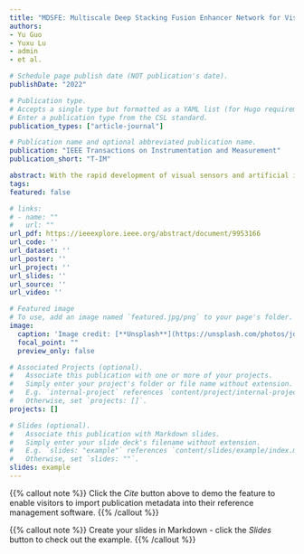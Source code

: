 ```yaml
---
title: "MDSFE: Multiscale Deep Stacking Fusion Enhancer Network for Visual Data Enhancement"
authors: 
- Yu Guo
- Yuxu Lu
- admin
- et al.

# Schedule page publish date (NOT publication's date).
publishDate: "2022"

# Publication type.
# Accepts a single type but formatted as a YAML list (for Hugo requirements).
# Enter a publication type from the CSL standard.
publication_types: ["article-journal"]

# Publication name and optional abbreviated publication name.
publication: "IEEE Transactions on Instrumentation and Measurement"
publication_short: "T-IM"

abstract: With the rapid development of visual sensors and artificial intelligence (AI), video/image data has increased dramatically, especially in the era of AI-enabled intelligent transportation. In low-light imaging conditions, however, the camera only captures weak scene-reflected light. The visual data is thus inevitably affected by noise, low contrast, and poor brightness, and so on. It will have a negative influence on the development of vision-based traffic situational awareness, traffic safety management, and automatic/autonomous vehicles. To guarantee high-quality visual data, the multiscale deep stacking fusion enhancer (termed MDSFE) is proposed to enhance a low-light image. In particular, our MDSFE consists of four components, i.e., coarse extraction module (C-EM), coarse attention fusion module (C-AFM), multiscale dense enhancement module (M-DEM), and fine encoder–decoder fusion module (F-EDFM). The combination of these modules is capable of enhancing the abilities of feature mapping and expression. Experimental results on both synthetic and real-world scenarios have illustrated that the proposed method can provide superior enhancement results under different imaging conditions. It also has the capacity of improving the detection precision under low-light conditions.
tags:
featured: false

# links:
# - name: ""
#   url: ""
url_pdf: https://ieeexplore.ieee.org/abstract/document/9953166
url_code: ''
url_dataset: ''
url_poster: ''
url_project: ''
url_slides: ''
url_source: ''
url_video: ''

# Featured image
# To use, add an image named `featured.jpg/png` to your page's folder. 
image:
  caption: 'Image credit: [**Unsplash**](https://unsplash.com/photos/jdD8gXaTZsc)'
  focal_point: ""
  preview_only: false

# Associated Projects (optional).
#   Associate this publication with one or more of your projects.
#   Simply enter your project's folder or file name without extension.
#   E.g. `internal-project` references `content/project/internal-project/index.md`.
#   Otherwise, set `projects: []`.
projects: []

# Slides (optional).
#   Associate this publication with Markdown slides.
#   Simply enter your slide deck's filename without extension.
#   E.g. `slides: "example"` references `content/slides/example/index.md`.
#   Otherwise, set `slides: ""`.
slides: example
---
```


{{% callout note %}}
Click the *Cite* button above to demo the feature to enable visitors to import publication metadata into their reference management software.
{{% /callout %}}

{{% callout note %}}
Create your slides in Markdown - click the *Slides* button to check out the example.
{{% /callout %}}
